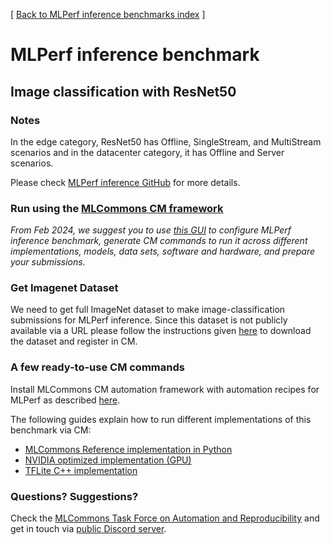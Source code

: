 [ [Back to MLPerf inference benchmarks index](../README.md) ]

# MLPerf inference benchmark

## Image classification with ResNet50

### Notes
 
In the edge category, ResNet50 has Offline, SingleStream, and MultiStream scenarios and in the datacenter category, it has Offline and Server scenarios. 

Please check [MLPerf inference GitHub](https://github.com/mlcommons/inference) for more details.

### Run using the [MLCommons CM framework](https://github.com/mlcommons/ck)

*From Feb 2024, we suggest you to use [this GUI](https://access.cknowledge.org/playground/?action=howtorun&bench_uid=39877bb63fb54725)
 to configure MLPerf inference benchmark, generate CM commands to run it across different implementations, models, data sets, software
 and hardware, and prepare your submissions.*

### Get Imagenet Dataset

We need to get full ImageNet dataset to make image-classification submissions for MLPerf inference. 
Since this dataset is not publicly available via a URL please follow the instructions 
given [here](https://github.com/mlcommons/ck/blob/master/cm-mlops/script/get-dataset-imagenet-val/README-extra.md) 
to download the dataset and register in CM.

### A few ready-to-use CM commands

Install MLCommons CM automation framework with automation recipes for MLPerf as described [here](../../../installation.md).

The following guides explain how to run different implementations of this benchmark via CM:

* [MLCommons Reference implementation in Python](README_reference.md)
* [NVIDIA optimized implementation (GPU)](README_nvidia.md)
* [TFLite C++ implementation](README_tflite.md)

### Questions? Suggestions?

Check the [MLCommons Task Force on Automation and Reproducibility](../../../taskforce.md) 
and get in touch via [public Discord server](https://discord.gg/JjWNWXKxwT).
